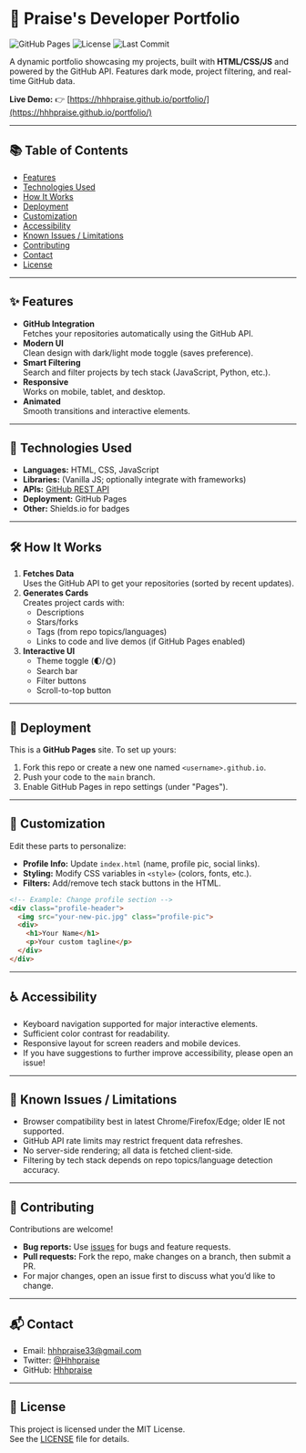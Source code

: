 # 🚀 Praise's Developer Portfolio

![GitHub Pages](https://img.shields.io/badge/GitHub%20Pages-Deployed-success?style=flat-square&logo=github)
![License](https://img.shields.io/github/license/Hhhpraise/portfolio?style=flat-square)
![Last Commit](https://img.shields.io/github/last-commit/Hhhpraise/portfolio?style=flat-square)

A dynamic portfolio showcasing my projects, built with **HTML/CSS/JS** and powered by the GitHub API. Features dark mode, project filtering, and real-time GitHub data.

**Live Demo:** 👉 [https://hhhpraise.github.io/portfolio/](https://hhhpraise.github.io/portfolio/)

---

## 📚 Table of Contents

- [Features](#-features)
- [Technologies Used](#-technologies-used)
- [How It Works](#-how-it-works)
- [Deployment](#-deployment)
- [Customization](#-customization)
- [Accessibility](#-accessibility)
- [Known Issues / Limitations](#-known-issues--limitations)
- [Contributing](#-contributing)
- [Contact](#-contact)
- [License](#-license)

---

## ✨ Features

- **GitHub Integration**  
  Fetches your repositories automatically using the GitHub API.
- **Modern UI**  
  Clean design with dark/light mode toggle (saves preference).
- **Smart Filtering**  
  Search and filter projects by tech stack (JavaScript, Python, etc.).
- **Responsive**  
  Works on mobile, tablet, and desktop.
- **Animated**  
  Smooth transitions and interactive elements.

---

## 🧰 Technologies Used

- **Languages:** HTML, CSS, JavaScript
- **Libraries:** (Vanilla JS; optionally integrate with frameworks)
- **APIs:** [GitHub REST API](https://docs.github.com/en/rest)
- **Deployment:** GitHub Pages
- **Other:** Shields.io for badges

---

## 🛠️ How It Works

1. **Fetches Data**  
   Uses the GitHub API to get your repositories (sorted by recent updates).
2. **Generates Cards**  
   Creates project cards with:
   - Descriptions
   - Stars/forks
   - Tags (from repo topics/languages)
   - Links to code and live demos (if GitHub Pages enabled)
3. **Interactive UI**  
   - Theme toggle (🌓/🌞)
   - Search bar
   - Filter buttons
   - Scroll-to-top button

---

## 🚀 Deployment

This is a **GitHub Pages** site. To set up yours:
1. Fork this repo or create a new one named `<username>.github.io`.
2. Push your code to the `main` branch.
3. Enable GitHub Pages in repo settings (under "Pages").

---

## 🔧 Customization

Edit these parts to personalize:
- **Profile Info:** Update `index.html` (name, profile pic, social links).
- **Styling:** Modify CSS variables in `<style>` (colors, fonts, etc.).
- **Filters:** Add/remove tech stack buttons in the HTML.

```html
<!-- Example: Change profile section -->
<div class="profile-header">
  <img src="your-new-pic.jpg" class="profile-pic">
  <div>
    <h1>Your Name</h1>
    <p>Your custom tagline</p>
  </div>
</div>
```

---

## ♿ Accessibility

- Keyboard navigation supported for major interactive elements.
- Sufficient color contrast for readability.
- Responsive layout for screen readers and mobile devices.
- If you have suggestions to further improve accessibility, please open an issue!

---

## 🚧 Known Issues / Limitations

- Browser compatibility best in latest Chrome/Firefox/Edge; older IE not supported.
- GitHub API rate limits may restrict frequent data refreshes.
- No server-side rendering; all data is fetched client-side.
- Filtering by tech stack depends on repo topics/language detection accuracy.

---

## 🤝 Contributing

Contributions are welcome!  
- **Bug reports:** Use [issues](../../issues) for bugs and feature requests.
- **Pull requests:** Fork the repo, make changes on a branch, then submit a PR.
- For major changes, open an issue first to discuss what you’d like to change.

---

## 📬 Contact

- Email: hhhpraise33@gmail.com
- Twitter: [@Hhhpraise](https://twitter.com/Hhhpraise)
- GitHub: [Hhhpraise](https://github.com/Hhhpraise)

---

## 📄 License

This project is licensed under the MIT License.  
See the [LICENSE](./LICENSE) file for details.
